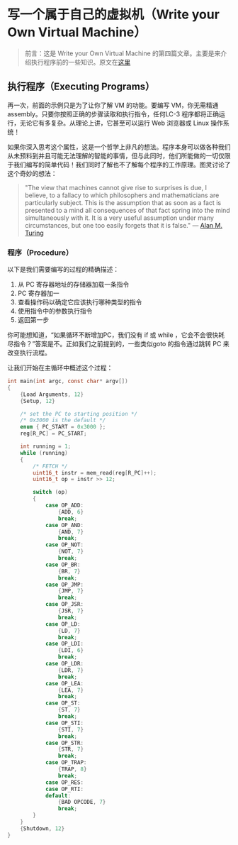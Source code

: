 # 写一个属于自己的虚拟机（Write your Own Virtual Machine）

> 前言：这是 Write your Own Virtual Machine 的第四篇文章。主要是来介绍执行程序前的一些知识。原文在[这里](https://justinmeiners.github.io/lc3-vm/)



## 执行程序（Executing Programs）

再一次，前面的示例只是为了让你了解 VM 的功能。要编写 VM，你无需精通 assembly。只要你按照正确的步骤读取和执行指令，任何LC-3 程序都将正确运行，无论它有多复杂。从理论上讲，它甚至可以运行 Web 浏览器或 Linux 操作系统！



如果你深入思考这个属性，这是一个哲学上非凡的想法。程序本身可以做各种我们从未预料到并且可能无法理解的智能的事情，但与此同时，他们所能做的一切仅限于我们编写的简单代码！我们同时了解也不了解每个程序的工作原理。图灵讨论了这个奇妙的想法：



> "The view that machines cannot give rise to surprises is due, I believe, to a fallacy to which philosophers and mathematicians are particularly subject. This is the assumption that as soon as a fact is presented to a mind all consequences of that fact spring into the mind simultaneously with it. It is a very useful assumption under many circumstances, but one too easily forgets that it is false." — [Alan M. Turing](https://academic.oup.com/mind/article-pdf/LIX/236/433/9866119/433.pdf)



### 程序（Procedure）

以下是我们需要编写的过程的精确描述：



1. 从 PC 寄存器地址的存储器加载一条指令
2. PC 寄存器加一
3. 查看操作码以确定它应该执行哪种类型的指令
4. 使用指令中的参数执行指令
5. 返回第一步



你可能想知道，“如果循环不断增加PC，我们没有 if 或 while ，它会不会很快耗尽指令？”答案是不。正如我们之前提到的，一些类似goto 的指令通过跳转 PC 来改变执行流程。



让我们开始在主循环中概述这个过程：



```c
int main(int argc, const char* argv[])
{
    {Load Arguments, 12}
    {Setup, 12}

    /* set the PC to starting position */
    /* 0x3000 is the default */
    enum { PC_START = 0x3000 };
    reg[R_PC] = PC_START;

    int running = 1;
    while (running)
    {
        /* FETCH */
        uint16_t instr = mem_read(reg[R_PC]++);
        uint16_t op = instr >> 12;

        switch (op)
        {
            case OP_ADD:
                {ADD, 6}
                break;
            case OP_AND:
                {AND, 7}
                break;
            case OP_NOT:
                {NOT, 7}
                break;
            case OP_BR:
                {BR, 7}
                break;
            case OP_JMP:
                {JMP, 7}
                break;
            case OP_JSR:
                {JSR, 7}
                break;
            case OP_LD:
                {LD, 7}
                break;
            case OP_LDI:
                {LDI, 6}
                break;
            case OP_LDR:
                {LDR, 7}
                break;
            case OP_LEA:
                {LEA, 7}
                break;
            case OP_ST:
                {ST, 7}
                break;
            case OP_STI:
                {STI, 7}
                break;
            case OP_STR:
                {STR, 7}
                break;
            case OP_TRAP:
                {TRAP, 8}
                break;
            case OP_RES:
            case OP_RTI:
            default:
                {BAD OPCODE, 7}
                break;
        }
    }
    {Shutdown, 12}
}
```







